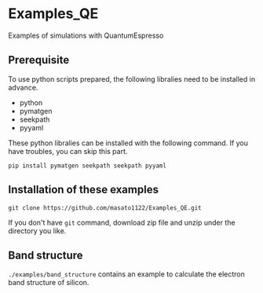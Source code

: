 # Examples_QE
Examples of simulations with QuantumEspresso

Prerequisite
------------

To use python scripts prepared, the following libralies need to be installed in advance.

* python
* pymatgen
* seekpath
* pyyaml

These python libralies can be installed with the following command.
If you have troubles, you can skip this part.

```
pip install pymatgen seekpath seekpath pyyaml
```

Installation of these examples
------------------------------

```
git clone https://github.com/masato1122/Examples_QE.git
```

If you don't have ``git`` command, download zip file and unzip under the directory you like.


Band structure
---------------

``./examples/band_structure`` contains an example to calculate the electron band structure of silicon.


